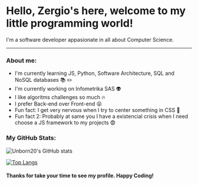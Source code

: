 # Hello, Zergio's here, welcome to my little programming world!

I'm a software developer appasionate in all about Computer Science.

---

### About me:

- I'm currently learning JS, Python, Software Architecture, SQL and NoSQL databases :books: :pencil2:
- I'm currently working on Infometrika SAS :alien:
- I like algoritms challenges so much :fire:
- I prefer Back-end over Front-end :stuck_out_tongue_closed_eyes:
- Fun fact: I get very nervous when I try to center something in CSS :grimacing:
- Fun fact 2: Probably at same you I have a existencial crisis when I need choose a JS framework to my projects :fearful:

### My GitHub Stats:
![Unborn20's GitHub stats](https://github-readme-stats.vercel.app/api?username=Unborn20&theme=blueberry&show_icons=true)

[![Top Langs](https://github-readme-stats.vercel.app/api/top-langs/?username=Unborn20&layout=compact&theme=blueberry)](https://github.com/Unborn20/github-readme-stats)

#### Thanks for take your time to see my profile. Happy Coding!
